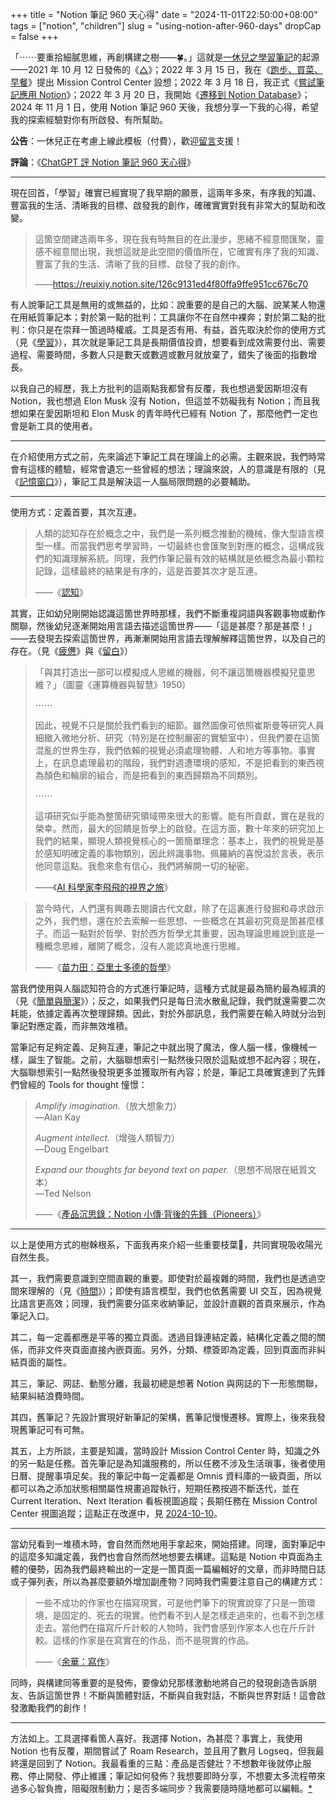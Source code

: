+++
title = "Notion 筆記 960 天心得"
date = "2024-11-01T22:50:00+08:00"
tags = ["notion", "children"]
slug = "using-notion-after-960-days"
dropCap = false
+++

「⋯⋯要重拾細膩思維，再創構建之樹——🍀。」這就是[一休兒之學習筆記](https://reuixiy.notion.site/bfba6436c19f4172ae88b0c509f55452)的起源——2021 年 10 月 12 日發佈的《[△](/life/tetrahedron/)》；2022 年 3 月 15 日，我在《[跑步、買菜、早餐](/life/running-grocery-shopping-making-breakfast/)》提出 Mission Control Center 設想；2022 年 3 月 18 日，我正式《[嘗試筆記應用 Notion](https://github.com/reuixiy/reuixiy/issues/9)》；2022 年 3 月 20 日，我開始《[遷移到 Notion Database](https://reuixiy.notion.site/2948171972a045ddb3a109c7303bd452)》；2024 年 11 月 1 日，使用 Notion 筆記 960 天後，我想分享一下我的心得，希望我的探索經驗對你有所啟發、有所幫助。

**公告**：一休兒正在考慮上線此模板（付費），歡迎[留言](https://t.me/yixiuer/2019)支援！

**評論**：《[ChatGPT 評 Notion 筆記 960 天心得](/tech/critical-review-of-notion-960-days)》

---

現在回首，「學習」確實已經實現了我早期的願景，這兩年多來，有序我的知識、豐富我的生活、清晰我的目標、啟發我的創作，確確實實對我有非常大的幫助和改變。

> 這箇空間建造兩年多，現在我有時無目的在此漫步，思緒不經意間匯聚，靈感不經意間出現，我想這就是此空間的價值所在，它確實有序了我的知識、豐富了我的生活、清晰了我的目標、啟發了我的創作。
>
> ——<https://reuixiy.notion.site/126c9131ed4f80ffa9ffe951cc676c70>

有人說筆記工具是無用的或無益的，比如：說重要的是自己的大腦、說某某人物還在用紙質筆記本；對於第一點的批判：工具讓你不在自然中裸奔；對於第二點的批判：你只是在崇拜一箇過時權威。工具是否有用、有益，首先取決於你的使用方式（見《[學習](https://yixiuer.me/aphorism/on-learning/)》），其次就是筆記工具是長期價值投資，想要看到成效需要付出、需要過程、需要時間，多數人只是數天或數週或數月就放棄了，錯失了後面的指數增長。

以我自己的經歷，我上方批判的這兩點我都曾有反覆，我也想過愛因斯坦沒有 Notion，我也想過 Elon Musk 沒有 Notion，但這並不妨礙我有 Notion；而且我想如果在愛因斯坦和 Elon Musk 的青年時代已經有 Notion 了，那麼他們一定也會是新工具的使用者。

---

在介紹使用方式之前，先來論述下筆記工具在理論上的必需。主觀來說，我們時常會有這樣的體驗，經常會遺忘一些曾經的想法；理論來說，人的意識是有限的（見《[記憶窗口](https://reuixiy.notion.site/726c9fab7f1d472ea4ef55d05213d496)》），筆記工具是解決這一人腦局限問題的必要輔助。

---

使用方式：定義首要，其次互連。

> 人類的認知存在於概念之中，我們是一系列概念推動的機械，像大型語言模型一樣。而當我們思考學習時，一切最終也會匯聚到對應的概念，這構成我們的知識理解系統。同理，我們作筆記最有效的結構就是依概念為最小顆粒記錄，這樣最終的結果是有序的，這是首要其次才是互連。
>
> ——《[認知](https://reuixiy.notion.site/d50ded16511244c6ad57b9a29ccbe56a)》

其實，正如幼兒剛開始認識這箇世界時那樣，我們不斷重複詞語與客觀事物或動作關聯，然後幼兒逐漸開始用言語去描述這箇世界——「這是甚麼？那是甚麼！」——去發現去探索這箇世界，再漸漸開始用言語去理解解釋這箇世界，以及自己的存在。（見《[疲憊](https://yixiuer.me/aphorism/weary/)》與《[留白](https://yixiuer.me/aphorism/blank-leaving/)》）

> 「與其打造出一部可以模擬成人思維的機器，何不讓這箇機器模擬兒童思維？」（圖靈《運算機器與智慧》1950）
>
> ⋯⋯
>
> 因此，視覺不只是關於我們看到的細節。雖然圖像可依照崔斯曼等研究人員細緻入微地分析、研究（特別是在控制嚴密的實驗室中），但我們要在這箇混亂的世界生存，我們依賴的視覺必須處理物體、人和地方等事物。事實上，在訊息處理最初的階段，我們對週遭環境的感知，不是把看到的東西視為顏色和輪廓的組合，而是把看到的東西歸類為不同類別。
>
> ⋯⋯
>
> 這項研究似乎能為整箇研究領域帶來很大的影響。能有所貢獻，實在是我的榮幸。然而，最大的回饋是哲學上的啟發。在這方面，數十年來的研究加上我們的結果，顯現人類視覺核心的一箇簡單理念：基本上，我們的視覺是基於感知明確定義的事物類別，因此辨識事物。佩羅納的喜悅溢於言表，表示他同意這點。我愈來愈有信心，我們將解開一切的秘密。
>
> ——《[AI 科學家李飛飛的視界之旅](https://reuixiy.notion.site/117c9131ed4f80bd998ede4548a1c86a)》

> 當今時代，人們還有興趣去閱讀古代文獻，除了在這裏進行發掘和尋求啟示之外，我們想，還在於去索解一些思想、一些概念在其最初究竟是箇甚麼樣子。而這一點對於哲學、對於西方哲學尤其重要，因為理論思維說到底是一種概念思維，離開了概念，沒有人能認真地進行思維。
>
> ——《[苗力田：亞里士多德的哲學](https://yixiuer.me/excerpts/miao-li-tian-the-philosophy-of-aristotle/)》

當我們使用與人腦認知符合的方式進行筆記時，這種方式就是最為簡約最為經濟的（見《[簡單與簡潔](/tech/simple-and-clean/)》）；反之，如果我們只是每日流水散亂記錄，我們就還需要二次耗能，依據定義再次整理歸類。因此，對於外部訊息，我們需要在輸入時就分治到筆記對應定義，而非無效堆積。

當筆記有足夠定義、足夠互連，筆記之中就出現了魔法，像人腦一樣，像機械一樣，誕生了智能。之前，大腦聯想索引一點然後只限於這點或想不起內容；現在，大腦聯想索引一點然後發現更多並獲取所有內容；於是，筆記工具確實達到了先鋒們曾經的 Tools for thought 憧憬：

> _Amplify imagination._（放大想象力）  
> —Alan Kay
>
> _Augment intellect._（增強人類智力）  
> —Doug Engelbart
>
> _Expand our thoughts far beyond text on paper._（思想不局限在紙質文本）  
> —Ted Nelson
>
> ——《[產品沉思錄：Notion 小傳·背後的先鋒（Pioneers）](https://pmthinking.notion.site/d48222b76554430ab3b86eb3e3f4bf9a#9a1cf38b6ec04a56a710ae45dfd45a4a)》

---

以上是使用方式的樹榦根系，下面我再來介紹一些重要枝葉🌱，共同實現吸收陽光自然生長。

其一，我們需要意識到空間直觀的重要。即使對於最複雜的時間，我們也是透過空間來理解的（見《[時間](https://reuixiy.notion.site/cd3ccd1d1e9a42aa9ddacb2a3feb72c2)》）；即使有語言模型，我們也依舊需要 UI 交互，因為視覺比語言更高效；同理，我們需要分區來收納筆記，並設計直觀的首頁來展示，作為筆記入口。

其二，每一定義都應是平等的獨立頁面。透過目錄連結定義，結構化定義之間的關係，而非文件夾頁面直接內嵌頁面。另外，分類、標簽即為定義，回到頁面而非糾結頁面的屬性。

其三，筆記、网誌、動態分離，我最初總是想著 Notion 與网誌的下一形態關聯，結果糾結浪費時間。

其四，舊筆記？先設計實現好新筆記的架構，舊筆記慢慢遷移。實際上，後來我發現舊筆記可有可無。

其五，上方所談，主要是知識，當時設計 Mission Control Center 時，知識之外的另一點是任務。首先筆記是為知識服務的，所以任務不涉及生活瑣事，後者使用日曆、提醒事項足矣。我的筆記中每一定義都是 Omnis 資料庫的一級頁面，所以都可以為之添加狀態相關屬性規畫追蹤執行，短期任務按週不斷迭代，並在 Current Iteration、Next Iteration 看板視圖追蹤；長期任務在 Mission Control Center 視圖追蹤；這點正在改進中，見 [2024-10-10](https://reuixiy.notion.site/11bc9131ed4f80e0bfbed006b13ff167)。

---

當幼兒看到一堆積木時，會自然而然地用手拿起來，開始搭建。同理，面對筆記中的這麼多知識定義，我們也會自然而然地想要去構建。這點是 Notion 中頁面為主體的優勢，因為我們最終輸出的一定是一箇頁面一篇編輯好的文章，而非時間日誌或子彈列表，所以為甚麼要額外增加副產物？同時我們需要注意自己的構建方式：

> 一些不成功的作家也在描寫現實，可是他們筆下的現實說穿了只是一箇環境，是固定的、死去的現實。他們看不到人是怎樣走過來的，也看不到怎樣走去。當他們在描寫斤斤計較的人物時，我們會感到作家本人也在斤斤計較。這樣的作家是在寫實在的作品，而不是現實的作品。
>
> ——《[余華：寫作](https://yixiuer.me/excerpts/yu-hua-writing/)》

同時，與構建同等重要的是發佈，要像幼兒那樣激動地將自己的發現創造告訴朋友、告訴這箇世界！不斷與箇體對話，不斷與自我對話，不斷與世界對話！這會啟發激勵我們的創作！

---

方法如上。工具選擇看箇人喜好。我選擇 Notion，為甚麼？事實上，我使用 Notion 也有反覆，期間嘗試了 Roam Research，並且用了數月 Logseq，但我最終還是回到了 Notion。我最看重的三點：產品是否健壯？不想數年後就停止服務、停止開發、停止維護；筆記如何發佈？我想要即時分享，不想要太多流程帶來過多心智負擔，阻礙限制動力；是否多端同步？我需要隨時隨地都可以編輯。[*](https://reuixiy.notion.site/131c9131ed4f800aa0fbf5c77d5a6dec)